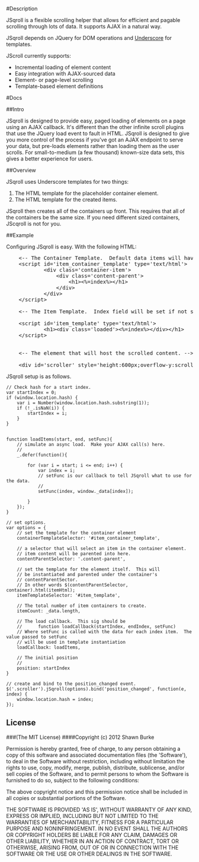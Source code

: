 
#Description

JSqroll is a flexible scrolling helper that allows for efficient and pagable scrolling through lots of data.  It supports AJAX in a natural way.

JSqroll depends on JQuery for DOM operations and [Underscore](http://underscorejs.org) for templates.

JScroll currently supports:
			
* Incremental loading of element content
* Easy integration with AJAX-sourced data
* Element- or page-level scrolling
* Template-based element definitions

#Docs
			
##Intro

JSqroll is designed to provide easy, paged loading of elements on a page using an AJAX callback.  It's different than the other infinite scroll plugins that use the JQuery load event to fault in HTML.  JSqroll is designed to give you more control of the process if you've got an AJAX endpoint to serve your data, but pre-loads elements rather than loading them as the user scrolls.  For small-to-medium (a few thousand) known-size data sets, this gives a better experience for users.

##Overview

JSqroll uses Underscore templates for two things:

1. The HTML template for the placeholder container element.
2. The HTML template for the created items.
			
JSqroll then creates all of the containers up front.  This requires that all of the containers be the same size.  If you need different sized containers, JScqroll is not for you.

##Example

Configuring JSqroll is easy.  With the following HTML:

<pre>
	&lt;-- The Container Template.  Default data items will have the field 'index' set. --&gt;
	&lt;script id='item_container_template' type='text/html'&gt;
			&lt;div class='container-item'&gt;
				&lt;div class='content-parent'&gt;
					&lt;h1&gt;&lt;%=index%&gt;&lt;/h1&gt;
				&lt;/div&gt;
			&lt;/div&gt;
	&lt;/script&gt;

	&lt;-- The Item Template.  Index field will be set if not supplied by the data  This content will be parented into the appropriate container under the 'contentParentSelector' element. --&gt;
	
	&lt;script id='item_template' type='text/html'&gt;
			&lt;h1&gt;&lt;div class='loaded'&gt;&lt;%=index%&gt;&lt;/div&gt;&lt;/h1&gt;
	&lt;/script&gt;


	&lt;-- The element that will host the scrolled content. --&gt;
	
	&lt;div id='scroller' style='height:600px;overflow-y:scroll;width:100%'&gt;&lt;/div&gt;
</pre>

JSqroll setup is as follows.


	// Check hash for a start index.
	var startIndex = 0;
	if (window.location.hash) {
		var i = Number(window.location.hash.substring(1));
		if (!_.isNaN(i)) {
			startIndex = i;
		}
	}


	function loadItems(start, end, setFunc){
		// simulate an async load.  Make your AJAX call(s) here.
		//
		_.defer(function(){

			for (var i = start; i <= end; i++) {
				var index = i;
				// setFunc is our callback to tell JSqroll what to use for the data.
				//
				setFunc(index, window._data[index]);
				
			}
		});
	}

	// set options.
	var options = {
		// set the template for the container element
		containerTemplateSelector: '#item_container_template',

		// a selector that will select an item in the container element.
		// item content will be parented into here.
		contentParentSelector: '.content-parent',
		
		// set the template for the element itself.  This will
		// be instantiated and parented under the container's 
		// contentParentSector.  
		// In other words $(contentParentSelector, container).html(itemHtml);
		itemTemplateSelector: '#item_template',

		// The total number of item containers to create.
		itemCount: _data.length,

		// The load callback.  This sig should be 
		// 		function loadCallback(startIndex, endIndex, setFunc)
		// Where setFunc is called with the data for each index item.  The value passed to setFunc
		// will be used in template instantiation
		loadCallback: loadItems,

		// The initial position
		//
		position: startIndex
	}

	// create and bind to the position_changed event.
	$('.scroller').jSqroll(options).bind('position_changed', function(e, index) {
		window.location.hash = index;
	});

## License

###(The MIT License)
####Copyright (c) 2012 Shawn Burke

Permission is hereby granted, free of charge, to any person obtaining a copy of this software and associated documentation files (the 'Software'), to deal in the Software without restriction, including without limitation the rights to use, copy, modify, merge, publish, distribute, sublicense, and/or sell copies of the Software, and to permit persons to whom the Software is furnished to do so, subject to the following conditions:  

The above copyright notice and this permission notice shall be included in all copies or substantial portions of the Software.  

THE SOFTWARE IS PROVIDED 'AS IS', WITHOUT WARRANTY OF ANY KIND, EXPRESS OR IMPLIED, INCLUDING BUT NOT LIMITED TO THE WARRANTIES OF MERCHANTABILITY, FITNESS FOR A PARTICULAR PURPOSE AND NONINFRINGEMENT. IN NO EVENT SHALL THE AUTHORS OR COPYRIGHT HOLDERS BE LIABLE FOR ANY CLAIM, DAMAGES OR OTHER LIABILITY, WHETHER IN AN ACTION OF CONTRACT, TORT OR OTHERWISE, ARISING FROM, OUT OF OR IN CONNECTION WITH THE SOFTWARE OR THE USE OR OTHER DEALINGS IN THE SOFTWARE.